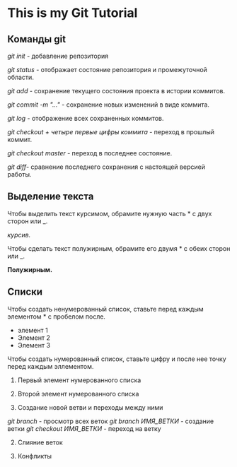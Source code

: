 # This is my Git Tutorial
## Команды git

*git init* - добавление репозитория

*git status* - отображает состояние репозитория и промежуточной области.

*git add* - сохранение текущего состояния проекта в истории коммитов.

*git commit -m "..."* - сохранение новых изменений в виде коммита. 

*git log* - отображение всех сохраненных коммитов.

*git checkout + четыре первые цифры коммита* - переход в прошлый коммит.

*git checkout master* - переход в последнее состояние.

*git diff*- сравнение последнего сохранения с настоящей версией работы.

## Выделение текста
Чтобы выделить текст курсимом, обрамите нужную часть * с двух сторон или _.

*курсив.*

Чтобы сделать текст полужирным, обрамите его двумя * с обеих сторон или _.

**Полужирным.**

## Списки
Чтобы создать ненумерованный список, ставьте перед каждым элементом * с пробелом после.
* элемент 1
* Элемент 2
* Элемент 3

Чтобы создать нумерованный список, ставьте цифру и после нее точку перед каждым эллементом.
1. Первый элемент нумерованного списка
2. Второй элемент нумерованного списка

1. Создание новой ветви и переходы между ними

*git branch* - просмотр всех веток
*git branch ИМЯ_ВЕТКИ* - создание ветки
*git checkout ИМЯ_ВЕТКИ* - переход на ветку

2. Слияние веток

3. Конфликты